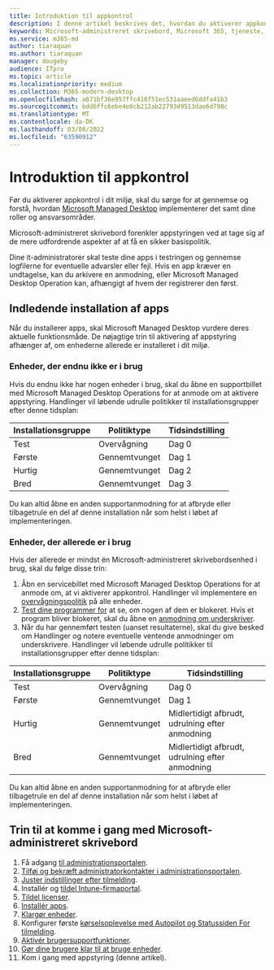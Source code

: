 ```yaml
---
title: Introduktion til appkontrol
description: I denne artikel beskrives det, hvordan du aktiverer appkontrol
keywords: Microsoft-administreret skrivebord, Microsoft 365, tjeneste, dokumentation
ms.service: m365-md
author: tiaraquan
ms.author: tiaraquan
manager: dougeby
audience: ITpro
ms.topic: article
ms.localizationpriority: medium
ms.collection: M365-modern-desktop
ms.openlocfilehash: a671bf36e957ffc416f51ec531aaeed6ddfa41b3
ms.sourcegitcommit: bdd6ffc6ebe4e6cb212ab22793d9513dae6d798c
ms.translationtype: MT
ms.contentlocale: da-DK
ms.lasthandoff: 03/08/2022
ms.locfileid: "63590912"
---
```

# <a name="get-started-with-app-control"></a>Introduktion til appkontrol

Før du aktiverer appkontrol i dit miljø, skal du sørge for at gennemse og forstå, hvordan [Microsoft Managed Desktop](../service-description/app-control.md) implementerer det samt dine roller og ansvarsområder.

Microsoft-administreret skrivebord forenkler appstyringen ved at tage sig af de mere udfordrende aspekter af at få en sikker basispolitik.

Dine it-administratorer skal teste dine apps i testringen og gennemse logfilerne for eventuelle advarsler eller fejl. Hvis en app kræver en undtagelse, kan du arkivere en anmodning, eller Microsoft Managed Desktop Operation kan, afhængigt af hvem der registrerer den først.

## <a name="initial-deployment-of-apps"></a>Indledende installation af apps

Når du installerer apps, skal Microsoft Managed Desktop vurdere deres aktuelle funktionsmåde. De nøjagtige trin til aktivering af appstyring afhænger af, om enhederne allerede er installeret i dit miljø.

### <a name="devices-not-yet-in-use"></a>Enheder, der endnu ikke er i brug

Hvis du endnu ikke har nogen enheder i brug, skal du åbne en supportbillet med Microsoft Managed Desktop Operations for at anmode om at aktivere appstyring. Handlinger vil løbende udrulle politikker til installationsgrupper efter denne tidsplan:

| Installationsgruppe | Politiktype | Tidsindstilling |
| ------ | ------ | ------ |
| Test |  Overvågning |  Dag 0 |
| Første | Gennemtvunget | Dag 1 |
| Hurtig | Gennemtvunget |  Dag 2 |
| Bred | Gennemtvunget |  Dag 3 |

Du kan altid åbne en anden supportanmodning for at afbryde eller tilbagetrule en del af denne installation når som helst i løbet af implementeringen.

### <a name="devices-already-in-use"></a>Enheder, der allerede er i brug

Hvis der allerede er mindst én Microsoft-administreret skrivebordsenhed i brug, skal du følge disse trin:

1. Åbn en servicebillet med Microsoft Managed Desktop Operations for at anmode om, at vi aktiverer appkontrol. Handlinger vil implementere en [overvågningspolitik](../service-description/app-control.md#audit-policy) på alle enheder.
2. [Test dine programmer for](../working-with-managed-desktop/work-with-app-control.md#add-a-new-app) at se, om nogen af dem er blokeret. Hvis et program bliver blokeret, skal du åbne en [anmodning om underskriver](../working-with-managed-desktop/work-with-app-control.md#add-or-remove-a-trusted-signer).
3. Når du har gennemført testen (uanset resultaterne), skal du give besked om Handlinger og notere eventuelle ventende anmodninger om underskrivere. Handlinger vil løbende udrulle politikker til installationsgrupper efter denne tidsplan:

| Installationsgruppe | Politiktype | Tidsindstilling |
| ------ | ------ | ------ |
| Test     | Overvågning |  Dag 0 |
| Første     | Gennemtvunget | Dag 1 |
| Hurtig     | Gennemtvunget |  Midlertidigt afbrudt, udrulning efter anmodning |
| Bred     | Gennemtvunget |  Midlertidigt afbrudt, udrulning efter anmodning |

Du kan altid åbne en anden supportanmodning for at afbryde eller tilbagetrule en del af denne installation når som helst i løbet af implementeringen.

## <a name="steps-to-get-started-with-microsoft-managed-desktop"></a>Trin til at komme i gang med Microsoft-administreret skrivebord

1. Få adgang [til administrationsportalen](access-admin-portal.md).
1. [Tilføj og bekræft administratorkontakter i administrationsportalen](add-admin-contacts.md).
1. [Juster indstillinger efter tilmelding](conditional-access.md).
1. Installér og [tildel Intune-firmaportal](company-portal.md).
1. [Tildel licenser](assign-licenses.md).
1. [Installér apps](deploy-apps.md).
1. [Klargør enheder](prepare-devices.md).
1. Konfigurer første [kørselsoplevelse med Autopilot og Statussiden For tilmelding](esp-first-run.md).
1. [Aktivér brugersupportfunktioner](enable-support.md).
1. [Gør dine brugere klar til at bruge enheder](get-started-devices.md).
1. Kom i gang med appstyring (denne artikel).
